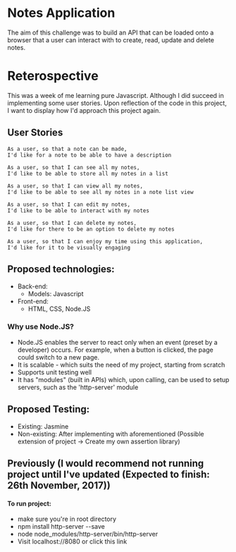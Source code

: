 # Notes Application

The aim of this challenge was to build an API that can be loaded onto a browser that a user can interact with to create, read, update and delete notes.

# Reterospective 

This was a week of me learning pure Javascript. Although I did succeed in implementing some user stories. Upon reflection of the code in this project, I want to display how I'd approach this project again.

## User Stories

``` 
As a user, so that a note can be made,
I'd like for a note to be able to have a description

```
```
As a user, so that I can see all my notes, 
I'd like to be able to store all my notes in a list
```
```
As a user, so that I can view all my notes,
I'd like to be able to see all my notes in a note list view
```
```
As a user, so that I can edit my notes,
I'd like to be able to interact with my notes 
```

```
As a user, so that I can delete my notes,
I'd like for there to be an option to delete my notes
```

```
As a user, so that I can enjoy my time using this application,
I'd like for it to be visually engaging
```

## Proposed technologies:

* Back-end:
  - Models: Javascript
* Front-end:
  - HTML, CSS, Node.JS
  
### Why use Node.JS?

* Node.JS enables the server to react only when an event (preset by a developer) occurs. For example, when a button is clicked, the page could switch to a new page.
* It is scalable - which suits the need of my project, starting from scratch
* Supports unit testing well
* It has "modules" (built in APIs) which, upon calling, can be used to setup servers, such as the 'http-server' module

## Proposed Testing:

* Existing: Jasmine
* Non-existing: After implementing with aforementioned (Possible extension of project -> Create my own assertion library)

## Previously (I would recommend not running project until I've updated (Expected to finish: **26th November, 2017**))

#### To run project:

* make sure you're in root directory
* npm install http-server --save
* node node_modules/http-server/bin/http-server
* Visit localhost://8080 or click this link

